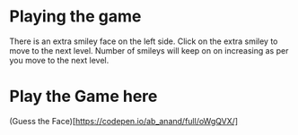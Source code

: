 # Playing the game 
  There is an extra smiley face on the left side. Click on the extra smiley to move to
  the next level. Number of smileys will keep on on increasing as per you move to the next level.
 
# Play the Game here
  (Guess the Face)[https://codepen.io/ab_anand/full/oWgQVX/]
